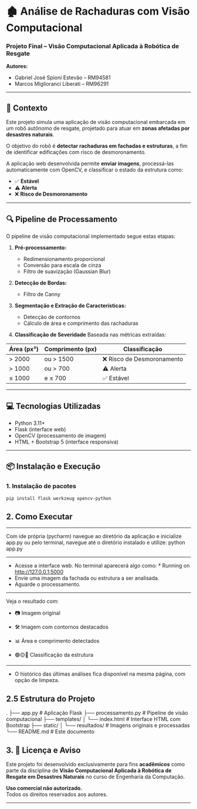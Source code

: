 # 🏚️ Análise de Rachaduras com Visão Computacional

### Projeto Final – Visão Computacional Aplicada à Robótica de Resgate

**Autores:**
- Gabriel José Spioni Estevão – RM94581  
- Marcos Miglioranci Liberati – RM96291  

---

## 🧠 Contexto

Este projeto simula uma aplicação de visão computacional embarcada em um robô autônomo de resgate, projetado para atuar em **zonas afetadas por desastres naturais**.

O objetivo do robô é **detectar rachaduras em fachadas e estruturas**, a fim de identificar edificações com risco de desmoronamento.

A aplicação web desenvolvida permite **enviar imagens**, processá-las automaticamente com OpenCV, e classificar o estado da estrutura como:

- ✅ **Estável**
- ⚠️ **Alerta**
- ❌ **Risco de Desmoronamento**

---

## 🔍 Pipeline de Processamento

O pipeline de visão computacional implementado segue estas etapas:

1. **Pré-processamento:**
   - Redimensionamento proporcional
   - Conversão para escala de cinza
   - Filtro de suavização (Gaussian Blur)

2. **Detecção de Bordas:**
   - Filtro de Canny

3. **Segmentação e Extração de Características:**
   - Detecção de contornos
   - Cálculo de área e comprimento das rachaduras

4. **Classificação de Severidade**
Baseada nas métricas extraídas:

| Área (px²) | Comprimento (px) | Classificação               
|------------|------------------|------------------------------|
| > 2000     | ou > 1500        | ❌ Risco de Desmoronamento  
| > 1000     | ou > 700         | ⚠️ Alerta                   
| ≤ 1000     | e ≤ 700          | ✅ Estável                  

---

## 💻 Tecnologias Utilizadas

- Python 3.11+
- Flask (interface web)
- OpenCV (processamento de imagem)
- HTML + Bootstrap 5 (interface responsiva)

---

## 📦 Instalação e Execução

### 1. Instalação de pacotes

```bash
pip install flask werkzeug opencv-python
```

## 2. Como Executar

---

Com ide própria (pycharm) navegue ao diretório da aplicação e inicialize app.py
ou pelo terminal, navegue até o diretório instalado e utilize: python app.py

---

- Acesse a interface web.
  No terminal aparecerá algo como:  * Running on http://127.0.0.1:5000
- Envie uma imagem da fachada ou estrutura a ser analisada.
- Aguarde o processamento.

---

Veja o resultado com:
- 📷 Imagem original
- 🛠️ Imagem com contornos destacados

- 📊 Área e comprimento detectados
- 🟢🟡🔴 Classificação da estrutura

---

- O histórico das últimas análises fica disponível na mesma página, com opção de limpeza.

## 2.5 Estrutura do Projeto

.
├── app.py                # Aplicação Flask
├── processamento.py      # Pipeline de visão computacional
├── templates/
│   └── index.html        # Interface HTML com Bootstrap
├── static/
│   └── resultados/       # Imagens originais e processadas
└── README.md             # Este documento


## 3. 📜 Licença e Aviso

Este projeto foi desenvolvido exclusivamente para fins **acadêmicos** como parte da disciplina de **Visão Computacional Aplicada à Robótica de Resgate em Desastres Naturais** no curso de Engenharia da Computação.

**Uso comercial não autorizado.**  
Todos os direitos reservados aos autores.

---



